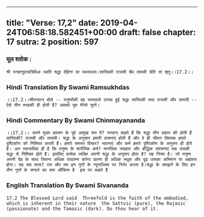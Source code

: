 
---
title: "Verse: 17,2"
date: 2019-04-24T06:58:18.582451+00:00
draft: false
chapter: 17
sutra: 2
position: 597
---
### मूल श्लोक :
```
श्री भगवानुवाचत्रिविधा भवति श्रद्धा देहिनां सा स्वभावजा।सात्त्विकी राजसी चैव तामसी चेति तां श्रृणु।।17.2।।

```

### Hindi Translation By Swami Ramsukhdas
```
।।17.2।।श्रीभगवान् बोले -- मनुष्योंकी वह स्वभावसे उत्पन्न हुई श्रद्धा सात्त्विकी तथा राजसी और तामसी -- ऐसे तीन तरहकी ही होती है? उसको तुम मेरेसे सुनो।

```

### Hindi Commentary By Swami Chinmayananda
```
।।17.2।। अपने मुख्य प्रवचन के पूर्व आमुख रूप में? भगवान् कहते हैं कि श्रद्धा तीन प्रकार की होती हैं  सात्त्विकी? राजसी और तामसी। श्रद्धा के अनुसार हमारी वासनाएं होती हैं और वे ही जीवन विषयक हमारे दृष्टिकोण को निश्चित करती हैं। हमारे समस्त विचार? भावनाएं और कर्म हमारे दृष्टिकोण के अनुरूप ही होते हैं। अत स्वाभाविक ही है कि मनुष्य के शारीरिक कर्म? मानसिक व्यवहार और बौद्धिक संरचनाएं सब उसकी श्रद्धा से निश्चित होते हैं। इसलिए प्रत्येक व्यक्ति अपनी श्रद्धा के अनुरूप होता है? यह नियम है। जो मनुष्य अपनी देह के साथ जितना अधिक तादात्म्य करेगा उतना ही अधिक स्थूल और दृढ़ उसका अभिमान या अहंकार होगा। यह सब सत्त्व? रज और तम इन गुणों के न्यूनाधिक्य पर निर्भर करता है।श्रद्धा के समझने के लिए इन तीन गुणों के सन्दर्भ का क्या औचित्य है  इस पर कहते हैं

```

### English Translation By Swami  Sivananda
```
17.2 The Blessed Lord said  Threefold is the faith of the embodied, which is inherent in their nature  the Sattvic (pure), the Rajasic (passionate) and the Tamasic (dark). Do thou hear of it.

```

